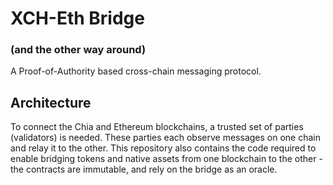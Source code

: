 # XCH-Eth Bridge
### (and the other way around)

A Proof-of-Authority based cross-chain messaging protocol.

## Architecture

To connect the Chia and Ethereum blockchains, a trusted set of parties (validators) is needed. These parties each observe messages on one chain and relay it to the other. This repository also contains the code required to enable bridging tokens and native assets from one blockchain to the other - the contracts are immutable, and rely on the bridge as an oracle.
